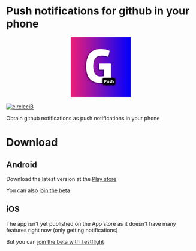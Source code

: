 # Push notifications for github in your phone

<p align="center">
  <a href="https://github.com/negebauer/github-push-notifications-mobile">
    <img
      alt="Node.js"
      src="https://github.com/negebauer/github-push-notifications-mobile/raw/master/assets/icon.jpg"
      width="160"
    />
  </a>
</p>

[![circleciB]][circleciL]

Obtain github notifications as push notifications in your phone

# Download

## Android

Download the latest version at the [Play store](https://play.google.com/store/apps/details?id=com.negebauer.GithubPushNotificationsMobile)

You can also [join the beta](https://play.google.com/apps/testing/com.negebauer.GithubPushNotificationsMobile)

## iOS

The app isn't yet published on the App store as it doesn't have many features right now (only getting notifications)

But you can [join the beta with Testflight](https://testflight.apple.com/join/eQ6LkQvc)

<!-- Badges -->

[circleciL]:https://circleci.com/gh/negebauer/github-push-notifications-mobile
[circleciB]:https://circleci.com/gh/negebauer/push-for-github-mobile.svg?style=svg
